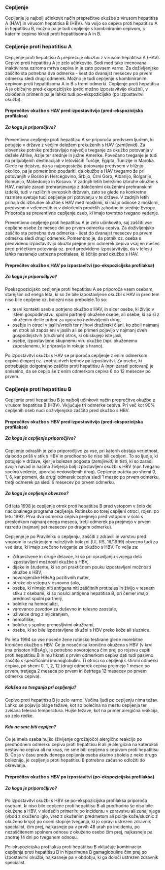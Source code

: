 ### Cepljenje


Cepljenje je najbolj učinkovit način preprečitve okužbe z virusom hepatitisa A (HAV) in virusom hepatitisa B (HBV). Na voljo so cepiva proti hepatitisu A in hepatitisu B, možno pa je tudi cepljenje s kombiniranim cepivom, s katerim cepimo hkrati proti hepatitisoma A in B.

### Cepljenje proti hepatitisu A<div id="vac-hep-a"></div>

Cepljenje proti hepatitisu A preprečuje okužbo z virusom hepatitisa A (HAV). Cepivo proti hepatitisu A je zelo učinkovito. Sodi med tako imenovana inaktivirana oziroma mrtva cepiva in je zato povsem varno. Za doživljenjsko zaščito sta potrebna dva odmerka - šest do dvanajst mesecev po prvem odmerku sledi drugi odmerek. 
Možno je tudi cepljenje s kombiniranim cepivom proti hepatitisoma  A in B s tremi odmerki. 
Cepljenje proti hepatitisu A je običajno pred-ekspozicijsko (pred možno izpostavitvijo okužbi), v določenih primerih pa je lahko tudi po-ekspozicijsko (po izpostavitvi okužbi).  

#### Preprečitev okužbe s HAV pred izpostavitvijo (pred-ekspozicijska profilaksa)

##### Za koga je priporočjivo?
Preventivno cepljenje proti hepatitisu A se priporoča predvsem ljudem, ki potujejo v države z večjim deležem prekuženih s HAV (*<lightbox-img img="'img/hepA.png'" text="'Geografska porazdelitev okuženih z virusom hepatitisa A po svetu'">zemljevid</lightbox-img>*). Za slovenske potnike predstavljajo največje tveganje za okužbo potovanja v dežele Afrike, Azije ter srednje in južne Amerike. Povečano tveganje je tudi na priljubljenih destinacijah v letoviščih Turčije, Egipta, Tunizije in Maroka. Glede na dejstvo, da so najpogostejša potovanja predvsem v bližnjo okolico, pa je pomembno poudariti, da okužbo s HAV tvegamo že pri potovanjih v Bosno in Hercegovino, Srbijo, Črni Goro, Albanijo, Bolgarijo, Romunijo, Makedonijo in Kosovo.
V zadnjih letih beležimo izbruhe okužbe s HAV, nastale zaradi prehranjevanja z določenimi okuženimi prehranskimi izdelki, tudi v različnih evropskih državah, zato se glede na konkretne razmere svetuje tudi cepljenje pri potovanju v te države. 
V zadnjih letih prihaja do izbruhov okužbe s HAV med moškimi, ki imajo odnose z moškimi, predvsem v velemestih in v določenih predelih zahodne in srednje Evrope. Priporoča se preventivno cepljenje oseb, ki imajo tovrstno tvegano vedenje.

Preventivno cepljenje proti hepatitisu A je zelo učinkovito, saj zaščiti vse cepljene osebe že mesec dni po prvem odmerku cepiva.  Za doživljenjsko zaščito sta potrebna dva odmerka - šest do dvanajst mesecev po prvem odmerku sledi drugi odmerek. Pomembno je, da potnik oz. oseba s predvideno izpostavitvijo okužbi prejme prvi odmerek cepiva vsaj en mesec pred pričetkom potovanja oz. pred predvideno izpostavitvijo, da v telesu lahko nastanejo ustrezna protitelesa, ki ščitijo pred okužbo s HAV.

#### Preprečitev okužbe s HAV po izpostavitvi (po-ekspozicijska profilaksa)

##### Za koga je priporočljivo?
Poeksppozicijsko cepljenje proti hepatitisu A se priporoča vsem osebam, starejšim od enega leta, ki so že bile izpostavljene okužbi s HAV in pred tem niso bile cepljene oz. bolezni niso prebolele.To so:
* tesni kontakti oseb s potrjeno okužbo s HAV, in sicer osebe, ki živijo v istem gospodinjstvu, spolni partnerji okužene osebe, ali osebe, ki so si z okuženim delile pribor za uporabo nedovoljenih drog,
* osebje in otroci v jaslih/vrtcih ter njihovi družinski člani, ko zboli najmanj en otrok ali zaposleni v jaslih ali se primeri pojavijo v najmanj dveh gospodinjstvih (družinah) otrok, ki obiskujejo iste jasli,
* osebe, izpostavljene skupnemu viru okužbe (npr. okuženemu zaposlenemu, ki pripravlja in rokuje s hrano).

Po izpostavitvi okužbi s HAV se priporoča cepljenje z enim odmerkom cepiva čimprej oz. znotraj dveh tednov po izpostavitvi. Za osebe, ki potrebujejo dolgotrajno zaščito proti hepatitisu A (npr. zaradi potovanj) je smiselno, da se cepijo še z enim odmerkom cepiva 6 do 12 mesecev po prvem.


### Cepljenje proti hepatitisu B <div id="vac-hep-b"></div>

Cepljenje proti hepatitisu B je najbolj učinkovit način preprečitve okužbe z virusom hepatitisa B (HBV). Vključuje tri odmerke cepiva. Pri več kot 90% cepljenih oseb nudi doživljenjsko zaščito pred okužbo s HBV.

#### Preprečitev okužbe s HBV pred izpostavitvijo (pred-ekspozicijska profilaksa)

##### Za koga je cepljenje priporočjivo?
Cepljenje odraslih je zelo priporočljivo za vse, pri katerih obstaja verjetnost, da bodo prišli v stik s HBV in predhodno še niso bili cepljeni. To so ljudje, ki potujejo v države, kjer je bolezen pogosta (*<lightbox-img img="'img/hepB.png'" text="'Geografska porazdelitev okuženih z virusom hepatitisa B po svetu'">zemljevid</lightbox-img>)* in tisti, ki so zaradi svojih navad in načina življenja bolj izpostavljeni okužbi s HBV (npr. tvegano spolno vedenje, uporaba nedovoljenih drog). Cepljenje poteka po shemi 0, 1, 6, kar pomeni,  da drugi odmerek cepiva sledi 1 mesec po prvem odmerku, tretji odmerek pa sledi 6 mesecev po prvem odmerku.

##### Za koga je cepljenje obvezno?
Od leta 1998 je cepljenje otrok proti hepatitisu B pred vstopom v šolo del nacionalnega programa cepljenja. Rutinsko so torej cepljeni otroci, rojeni po letu 1992. Prva dva odmerka cepiva prejmejo pred vstopom v šolo s presledkom najmanj enega meseca,  tretji odmerek pa prejmejo v prvem razredu (najmanj pet mesecev po drugem odmerku).

Cepljenje je po Pravilniku o cepljenju, zaščiti z zdravili in varstvu pred vnosom in razširjenjem nalezljivih bolezni (UL RS, 16/1999) obvezno tudi za vse tiste, ki imajo zvečano tveganje za okužbo  s HBV. To velja za:
* Zdravstvene in druge delavce, ki so pri opravljanju svojega dela izpostavljeni možnosti okužbe s HBV,
* dijake in študente, ki so pri praktičnem pouku izpostavljeni možnosti okužbe s HBV,
* novorojenčke HBsAg pozitivnih mater,
* otroke ob vstopu v osnovno šolo,
* osebe, ki nimajo niti antigena niti zaščitnih protiteles in živijo v tesnem stiku z osebami, ki so nosilci antigena hepatitisa B, pri čemer imajo prednost spolni partnerji,
* bolnike na hemodializi,
* varovance zavodov za duševno in telesno zaostale,
* uživalce drog z injiciranjem,
* hemofilike,
* bolnike s spolno prenosljivimi okužbami,
* osebe, ki so bile izpostavljene okužbi s HBV preko kože ali sluznice.

Po letu 1994 so vse noseče žene rutinsko testirane glede morebitne kronične okužbe s HBV. Če je nosečnica kronično okužena s HBV (v krvi ima prisoten HBsAg), je potrebno novorojenca čim prej po rojstvu cepiti proti hepatitisu B in mu hkrati s prvim odmerkom cepiva dati tudi pasivno zaščito s specifičnimi imunoglobulini. Ti otroci so cepljenji s štirimi odmerki cepiva, po shemi 0, 1, 2, 12 (drugi odmerek cepiva prejmejo 1 mesec po prvem, tretjega 2 meseca po prvem in četrtega 12 mesecev po prvem odmerku cepiva).

##### Kakšna so tveganja pri cepljenju?
Cepivo proti hepatitisu B je zelo varno. Večina ljudi po cepljenju nima težav. Lahko se pojavijo blage težave, kot so bolečina na mestu cepljenja ter zvišana telesna temperatura. Hujše težave, kot na primer alergična reakcija, so zelo redke.

##### Kdo ne sme biti cepljen?
Če je imela oseba hujšo (življenje ogrožajočo) alergično reakcijo po predhodnem odmerku cepiva proti hepatitisu B ali je alergična na katerokoli sestavino cepiva ali na kvas, ne sme biti cepljena s cepivom proti hepatitisu B.
Če je v času predvidenega cepljenja oseba akutno zbolela z neko drugo boleznijo, je cepljenje proti hepatitisu B potrebno začasno odložiti do okrevanja.
 
#### Preprečitev okužbe s HBV po izpostavitvi (po-ekspozicijska profilaksa)

##### Za koga je priporočljivo?
Po izpostavitvi okužbi s HBV se po-ekspozicijska profilaksa priporoča osebam, ki niso bile cepljene proti hepatitisu B ali predhodno še niso bile okužene s HBV, v sledečih primerih:
po incidentu v zdravstvu ali zunaj njega (vbod z okuženo iglo, vrez z okuženim predmetom ali politje kože/sluznic z okuženo krvjo) po oceni stopnje tveganja, ki jo opravi ustrezen zdravnik specialist, čim prej, najkasneje pa v prvih 48 urah po incidentu,
po nezaščitenem spolnem odnosu z okuženo osebo čim prej, najkasneje pa znotraj 14 dni po tveganem odnosu.

Po-ekspozicijska profilaksa proti hepatitisu B vključuje kombinacijo cepljenja proti hepatitisu B in hiperimune B gamaglobuline čim prej po izpostavitvi okužbi, najkasneje pa v obdobju, ki ga določi ustrezen zdravnik specialist.

